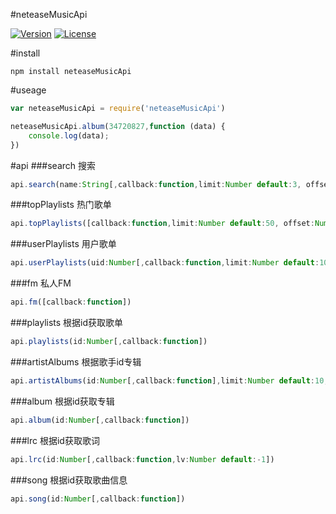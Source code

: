 #neteaseMusicApi
<p align="left">
    <a href="https://www.npmjs.com/package/neteaseMusicApi"><img src="https://img.shields.io/npm/v/neteaseMusicApi.svg" alt="Version"></a>
    <a href="https://www.npmjs.com/package/neteaseMusicApi"><img src="https://img.shields.io/npm/l/neteaseMusicApi.svg" alt="License"></a>
</p>

#install
``` 
npm install neteaseMusicApi
``` 

#useage
``` javascript
var neteaseMusicApi = require('neteaseMusicApi')

neteaseMusicApi.album(34720827,function (data) {
    console.log(data);
})
``` 

#api
###search 搜索
``` javascript
api.search(name:String[,callback:function,limit:Number default:3, offset:Number default:0])
```
###topPlaylists 热门歌单
``` javascript
api.topPlaylists([callback:function,limit:Number default:50, offset:Number default:0])
```
###userPlaylists 用户歌单
``` javascript
api.userPlaylists(uid:Number[,callback:function,limit:Number default:10, offset:Number default:0])
```
###fm 私人FM
``` javascript
api.fm([callback:function])
```
###playlists 根据id获取歌单
``` javascript
api.playlists(id:Number[,callback:function])
```
###artistAlbums 根据歌手id专辑
``` javascript
api.artistAlbums(id:Number[,callback:function],limit:Number default:10, offset:Number default:0])
```
###album 根据id获取专辑
``` javascript
api.album(id:Number[,callback:function])
```
###lrc 根据id获取歌词
``` javascript
api.lrc(id:Number[,callback:function,lv:Number default:-1])
```
###song 根据id获取歌曲信息
``` javascript
api.song(id:Number[,callback:function])
```
